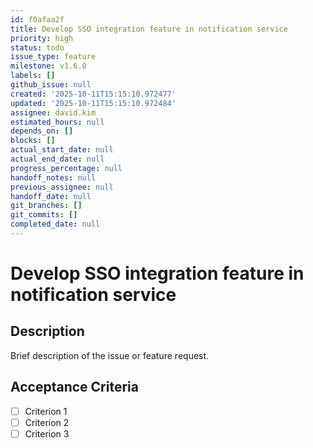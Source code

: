 ```yaml
---
id: f0afaa2f
title: Develop SSO integration feature in notification service
priority: high
status: todo
issue_type: feature
milestone: v1.6.0
labels: []
github_issue: null
created: '2025-10-11T15:15:10.972477'
updated: '2025-10-11T15:15:10.972484'
assignee: david.kim
estimated_hours: null
depends_on: []
blocks: []
actual_start_date: null
actual_end_date: null
progress_percentage: null
handoff_notes: null
previous_assignee: null
handoff_date: null
git_branches: []
git_commits: []
completed_date: null
---
```


# Develop SSO integration feature in notification service

## Description

Brief description of the issue or feature request.

## Acceptance Criteria

- [ ] Criterion 1
- [ ] Criterion 2
- [ ] Criterion 3